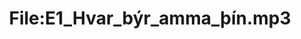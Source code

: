 ---
title: File:E1_Hvar_býr_amma_þín.mp3
recording of: Hvar býr amma þín?
reading speed: slow
speaker: E
license: CC0
---